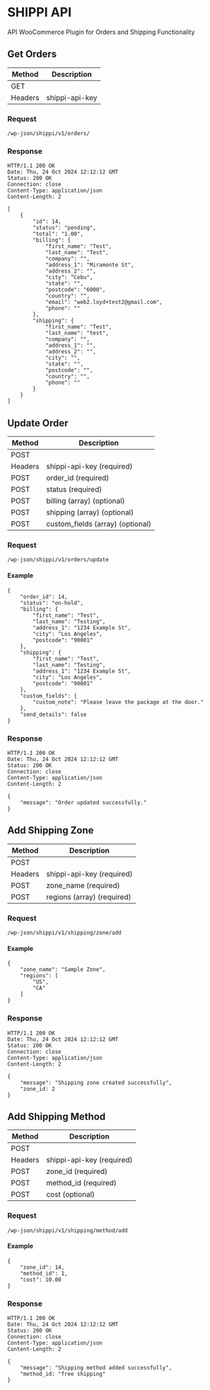 # SHIPPI API

API WooCommerce Plugin for Orders and Shipping Functionality


## Get Orders

| Method   | Description                              |
| -------- | ---------------------------------------- |
|   GET    |                                          |
| Headers  |          shippi-api-key                  |

### Request

`/wp-json/shippi/v1/orders/`

### Response

    HTTP/1.1 200 OK
    Date: Thu, 24 Oct 2024 12:12:12 GMT
    Status: 200 OK
    Connection: close
    Content-Type: application/json
    Content-Length: 2

    [
        {
            "id": 14,
            "status": "pending",
            "total": "1.00",
            "billing": {
                "first_name": "Test",
                "last_name": "Test",
                "company": "",
                "address_1": "Miramonte St",
                "address_2": "",
                "city": "Cebu",
                "state": "",
                "postcode": "6000",
                "country": "",
                "email": "web2.loyd+test2@gmail.com",
                "phone": ""
            },
            "shipping": {
                "first_name": "Test",
                "last_name": "test",
                "company": "",
                "address_1": "",
                "address_2": "",
                "city": "",
                "state": "",
                "postcode": "",
                "country": "",
                "phone": ""
            }
        }
    ]

## Update Order

| Method   | Description                              |
| -------- | ---------------------------------------- |
|  POST    |                                          |
| Headers  |        shippi-api-key (required)         |
|  POST    |           order_id (required)            |
|  POST    |           status (required)              |
|  POST    |        billing (array) (optional)        |
|  POST    |        shipping (array) (optional)       |
|  POST    |      custom_fields (array) (optional)    |

### Request

`/wp-json/shippi/v1/orders/update`

#### Example

    {
        "order_id": 14,
        "status": "on-hold",
        "billing": {
            "first_name": "Test",
            "last_name": "Testing",
            "address_1": "1234 Example St",
            "city": "Los Angeles",
            "postcode": "90001"
        },
        "shipping": {
            "first_name": "Test",
            "last_name": "Testing",
            "address_1": "1234 Example St",
            "city": "Los Angeles",
            "postcode": "90001"
        },
        "custom_fields": {
            "custom_note": "Please leave the package at the door."
        },
        "send_details": false
    }

### Response

    HTTP/1.1 200 OK
    Date: Thu, 24 Oct 2024 12:12:12 GMT
    Status: 200 OK
    Connection: close
    Content-Type: application/json
    Content-Length: 2

    {
        "message": "Order updated successfully."
    }

## Add Shipping Zone

| Method   | Description                              |
| -------- | ---------------------------------------- |
|  POST    |                                          |
| Headers  |        shippi-api-key (required)         |
|  POST    |          zone_name (required)            |
|  POST    |        regions (array) (required)        |

### Request

`/wp-json/shippi/v1/shipping/zone/add`

#### Example

    {
        "zone_name": "Sample Zone",
        "regions": [
            "US",
            "CA"
        ]
    }

### Response

    HTTP/1.1 200 OK
    Date: Thu, 24 Oct 2024 12:12:12 GMT
    Status: 200 OK
    Connection: close
    Content-Type: application/json
    Content-Length: 2

    {
        "message": "Shipping zone created successfully",
        "zone_id: 2
    }

## Add Shipping Method

| Method   | Description                              |
| -------- | ---------------------------------------- |
|  POST    |                                          |
| Headers  |        shippi-api-key (required)         |
|  POST    |          zone_id (required)              |
|  POST    |         method_id (required)             |
|  POST    |           cost (optional)                |

### Request

`/wp-json/shippi/v1/shipping/method/add`

#### Example

    {
        "zone_id": 14,
        "method_id": 1,
        "cost": 10.00
    }

### Response

    HTTP/1.1 200 OK
    Date: Thu, 24 Oct 2024 12:12:12 GMT
    Status: 200 OK
    Connection: close
    Content-Type: application/json
    Content-Length: 2

    {
        "message": "Shipping method added successfully",
        "method_id: "free shipping"
    }